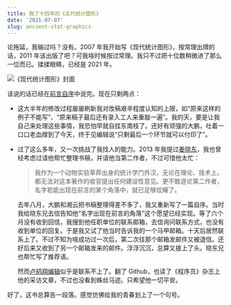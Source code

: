 ```yaml
---
title: 拖了十四年的《古代统计图形》
date: '2021-07-07'
slug: ancient-stat-graphics
---
```


论拖延，我输过吗？没有。2007 年我开始写《现代统计图形》，按常理出牌的话，2011 年该出版了吧？可我啥时候按过常理。我只不过把十位数稍微进了那么一位而已。揉揉眼睛，已经是 2021 年。

![《现代统计图形》封面](https://user-images.githubusercontent.com/163582/124625196-3814e280-de43-11eb-8ed0-510c3503d37d.png)

该说的话已经在[前言自序](https://msg2020.pzhao.org/preface-xie/)中说完。现在只剩两点：

- 这大半年的修改过程屡屡刷新我对改稿艰辛程度认知的上限，如“原来这样的例子不能写”、“原来稿子最后还有录入工人来重敲一遍”。我的天，要是让我自己来处理这些事情，我恐怕早就自挂东南枝了。还好有顽强的大鹏，吐着一口口老血撑到了今天，终于见编辑说“只剩最后一个环节就可以付印了”。

- 过了这么多年，又一次挑战了我找人的能力。2013 年我提过[姜晓东](/cn/2013/05/love-at-first-sight/)，我也曾经考虑过请他帮忙整理书稿，并请他当第二作者，不过可惜他太忙：

    > 我作为一个动物实验草莽出身的统计学门外汉，无论在理论、技术上，都无法对这本著作的收官提出任何建设性意见。更不敢遑论第二作者，名字若能出现在前言的某个角落中，就已足够炫耀了。

    去年八月，大鹏和湘云把书稿整理得差不多了，我又重新写了一篇自序。当时我给晓东兄去信告知他“名字出现在前言的角落”这个愿望已经实现。等了六个月没有收到回信，我搜到他任职单位的联系邮箱，去信询问联系方式，也没有收到单位的回复。于是我又试了他当时告诉我的一个马甲邮箱。十天后居然联系上了。不过不知为啥成功过一次后，第二次往那个邮箱发邮件又被退信。还好后来又收到了另一个邮箱发来的邮件。浮浮沉沉，总算又接上了头。晓东兄也帮忙写了推荐语。

    然而[卢鸫翔编辑](/cn/2018/09/inbox-zero/)似乎是联系不上了。翻了 Github，也读了《程序员》杂志上他的采访文章，不过也没看到蛛丝马迹。只希望他一切平安。

好了，这书总算告一段落。感觉仿佛给我的青春划上了一个句号。
